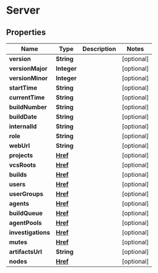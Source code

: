
# Server

## Properties
Name | Type | Description | Notes
------------ | ------------- | ------------- | -------------
**version** | **String** |  |  [optional]
**versionMajor** | **Integer** |  |  [optional]
**versionMinor** | **Integer** |  |  [optional]
**startTime** | **String** |  |  [optional]
**currentTime** | **String** |  |  [optional]
**buildNumber** | **String** |  |  [optional]
**buildDate** | **String** |  |  [optional]
**internalId** | **String** |  |  [optional]
**role** | **String** |  |  [optional]
**webUrl** | **String** |  |  [optional]
**projects** | [**Href**](Href.md) |  |  [optional]
**vcsRoots** | [**Href**](Href.md) |  |  [optional]
**builds** | [**Href**](Href.md) |  |  [optional]
**users** | [**Href**](Href.md) |  |  [optional]
**userGroups** | [**Href**](Href.md) |  |  [optional]
**agents** | [**Href**](Href.md) |  |  [optional]
**buildQueue** | [**Href**](Href.md) |  |  [optional]
**agentPools** | [**Href**](Href.md) |  |  [optional]
**investigations** | [**Href**](Href.md) |  |  [optional]
**mutes** | [**Href**](Href.md) |  |  [optional]
**artifactsUrl** | **String** |  |  [optional]
**nodes** | [**Href**](Href.md) |  |  [optional]



